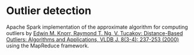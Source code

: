 # Outlier detection
Apache Spark implementation of the approximate algorithm for computing outliers by [Edwin M. Knorr, Raymond T. Ng, V. Tucakov: Distance-Based Outliers: Algorithms and Applications, VLDB J. 8(3-4): 237-253 (2000)](https://link.springer.com/article/10.1007/s007780050006) using the MapReduce framework.
